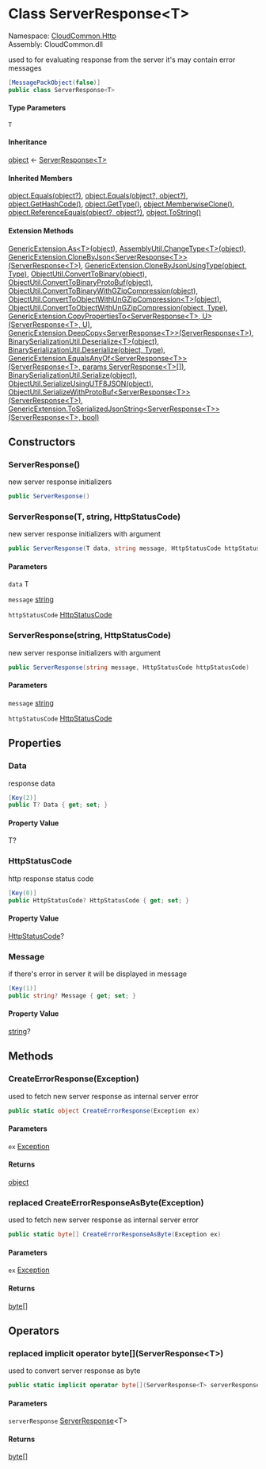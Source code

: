 #  Class ServerResponse<T\>

Namespace: [CloudCommon.Http](CloudCommon.Http.md)  
Assembly: CloudCommon.dll  

used to for evaluating response from the server it's may contain error messages

```csharp
[MessagePackObject(false)]
public class ServerResponse<T>
```

#### Type Parameters

`T` 

#### Inheritance

[object](https://learn.microsoft.com/dotnet/api/system.object) ← 
[ServerResponse<T\>](CloudCommon.Http.ServerResponse\-1.md)

#### Inherited Members

[object.Equals\(object?\)](https://learn.microsoft.com/dotnet/api/system.object.equals\#system\-object\-equals\(system\-object\)), 
[object.Equals\(object?, object?\)](https://learn.microsoft.com/dotnet/api/system.object.equals\#system\-object\-equals\(system\-object\-system\-object\)), 
[object.GetHashCode\(\)](https://learn.microsoft.com/dotnet/api/system.object.gethashcode), 
[object.GetType\(\)](https://learn.microsoft.com/dotnet/api/system.object.gettype), 
[object.MemberwiseClone\(\)](https://learn.microsoft.com/dotnet/api/system.object.memberwiseclone), 
[object.ReferenceEquals\(object?, object?\)](https://learn.microsoft.com/dotnet/api/system.object.referenceequals), 
[object.ToString\(\)](https://learn.microsoft.com/dotnet/api/system.object.tostring)

#### Extension Methods

[GenericExtension.As<T\>\(object\)](CloudCommon.Extensions.GenericExtension.md\#CloudCommon\_Extensions\_GenericExtension\_As\_\_1\_System\_Object\_), 
[AssemblyUtil.ChangeType<T\>\(object\)](CloudCommon.Utils.AssemblyUtil.md\#CloudCommon\_Utils\_AssemblyUtil\_ChangeType\_\_1\_System\_Object\_), 
[GenericExtension.CloneByJson<ServerResponse<T\>\>\(ServerResponse<T\>\)](CloudCommon.Extensions.GenericExtension.md\#CloudCommon\_Extensions\_GenericExtension\_CloneByJson\_\_1\_\_\_0\_), 
[GenericExtension.CloneByJsonUsingType\(object, Type\)](CloudCommon.Extensions.GenericExtension.md\#CloudCommon\_Extensions\_GenericExtension\_CloneByJsonUsingType\_System\_Object\_System\_Type\_), 
[ObjectUtil.ConvertToBinary\(object\)](CloudCommon.Utils.ObjectUtil.md\#CloudCommon\_Utils\_ObjectUtil\_ConvertToBinary\_System\_Object\_), 
[ObjectUtil.ConvertToBinaryProtoBuf\(object\)](CloudCommon.Utils.ObjectUtil.md\#CloudCommon\_Utils\_ObjectUtil\_ConvertToBinaryProtoBuf\_System\_Object\_), 
[ObjectUtil.ConvertToBinaryWithGZipCompression\(object\)](CloudCommon.Utils.ObjectUtil.md\#CloudCommon\_Utils\_ObjectUtil\_ConvertToBinaryWithGZipCompression\_System\_Object\_), 
[ObjectUtil.ConvertToObjectWithUnGZipCompression<T\>\(object\)](CloudCommon.Utils.ObjectUtil.md\#CloudCommon\_Utils\_ObjectUtil\_ConvertToObjectWithUnGZipCompression\_\_1\_System\_Object\_), 
[ObjectUtil.ConvertToObjectWithUnGZipCompression\(object, Type\)](CloudCommon.Utils.ObjectUtil.md\#CloudCommon\_Utils\_ObjectUtil\_ConvertToObjectWithUnGZipCompression\_System\_Object\_System\_Type\_), 
[GenericExtension.CopyPropertiesTo<ServerResponse<T\>, U\>\(ServerResponse<T\>, U\)](CloudCommon.Extensions.GenericExtension.md\#CloudCommon\_Extensions\_GenericExtension\_CopyPropertiesTo\_\_2\_\_\_0\_\_\_1\_), 
[GenericExtension.DeepCopy<ServerResponse<T\>\>\(ServerResponse<T\>\)](CloudCommon.Extensions.GenericExtension.md\#CloudCommon\_Extensions\_GenericExtension\_DeepCopy\_\_1\_\_\_0\_), 
[BinarySerializationUtil.Deserialize<T\>\(object\)](CloudCommon.Utils.BinarySerializationUtil.md\#CloudCommon\_Utils\_BinarySerializationUtil\_Deserialize\_\_1\_System\_Object\_), 
[BinarySerializationUtil.Deserialize\(object, Type\)](CloudCommon.Utils.BinarySerializationUtil.md\#CloudCommon\_Utils\_BinarySerializationUtil\_Deserialize\_System\_Object\_System\_Type\_), 
[GenericExtension.EqualsAnyOf<ServerResponse<T\>\>\(ServerResponse<T\>, params ServerResponse<T\>\[\]\)](CloudCommon.Extensions.GenericExtension.md\#CloudCommon\_Extensions\_GenericExtension\_EqualsAnyOf\_\_1\_\_\_0\_\_\_0\_\_\_), 
[BinarySerializationUtil.Serialize\(object\)](CloudCommon.Utils.BinarySerializationUtil.md\#CloudCommon\_Utils\_BinarySerializationUtil\_Serialize\_System\_Object\_), 
[ObjectUtil.SerializeUsingUTF8JSON\(object\)](CloudCommon.Utils.ObjectUtil.md\#CloudCommon\_Utils\_ObjectUtil\_SerializeUsingUTF8JSON\_System\_Object\_), 
[ObjectUtil.SerializeWithProtoBuf<ServerResponse<T\>\>\(ServerResponse<T\>\)](CloudCommon.Utils.ObjectUtil.md\#CloudCommon\_Utils\_ObjectUtil\_SerializeWithProtoBuf\_\_1\_\_\_0\_), 
[GenericExtension.ToSerializedJsonString<ServerResponse<T\>\>\(ServerResponse<T\>, bool\)](CloudCommon.Extensions.GenericExtension.md\#CloudCommon\_Extensions\_GenericExtension\_ToSerializedJsonString\_\_1\_\_\_0\_System\_Boolean\_)

## Constructors

###  ServerResponse\(\)

new server response initializers

```csharp
public ServerResponse()
```

###  ServerResponse\(T, string, HttpStatusCode\)

new server response initializers with argument

```csharp
public ServerResponse(T data, string message, HttpStatusCode httpStatusCode)
```

#### Parameters

`data` T

`message` [string](https://learn.microsoft.com/dotnet/api/system.string)

`httpStatusCode` [HttpStatusCode](https://learn.microsoft.com/dotnet/api/system.net.httpstatuscode)

###  ServerResponse\(string, HttpStatusCode\)

new server response initializers with argument

```csharp
public ServerResponse(string message, HttpStatusCode httpStatusCode)
```

#### Parameters

`message` [string](https://learn.microsoft.com/dotnet/api/system.string)

`httpStatusCode` [HttpStatusCode](https://learn.microsoft.com/dotnet/api/system.net.httpstatuscode)

## Properties

###  Data

response data

```csharp
[Key(2)]
public T? Data { get; set; }
```

#### Property Value

 T?

###  HttpStatusCode

http response status code

```csharp
[Key(0)]
public HttpStatusCode? HttpStatusCode { get; set; }
```

#### Property Value

 [HttpStatusCode](https://learn.microsoft.com/dotnet/api/system.net.httpstatuscode)?

###  Message

if there's error in server it will be displayed in message

```csharp
[Key(1)]
public string? Message { get; set; }
```

#### Property Value

 [string](https://learn.microsoft.com/dotnet/api/system.string)?

## Methods

###  CreateErrorResponse\(Exception\)

used to fetch new server response as internal server error

```csharp
public static object CreateErrorResponse(Exception ex)
```

#### Parameters

`ex` [Exception](https://learn.microsoft.com/dotnet/api/system.exception)

#### Returns

 [object](https://learn.microsoft.com/dotnet/api/system.object)

### replaced CreateErrorResponseAsByte\(Exception\)

used to fetch new server response as internal server error

```csharp
public static byte[] CreateErrorResponseAsByte(Exception ex)
```

#### Parameters

`ex` [Exception](https://learn.microsoft.com/dotnet/api/system.exception)

#### Returns

 [byte](https://learn.microsoft.com/dotnet/api/system.byte)\[\]

## Operators

### replaced implicit operator byte\[\]\(ServerResponse<T\>\)

used to convert server response as byte

```csharp
public static implicit operator byte[](ServerResponse<T> serverResponse)
```

#### Parameters

`serverResponse` [ServerResponse](CloudCommon.Http.ServerResponse\-1.md)<T\>

#### Returns

 [byte](https://learn.microsoft.com/dotnet/api/system.byte)\[\]

